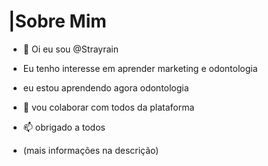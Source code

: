 # |Sobre Mim
- 👋 Oi eu sou @Strayrain
- Eu tenho interesse em aprender marketing e odontologia
- eu estou aprendendo agora odontologia
- 💞️ vou colaborar com todos da plataforma
- 📫 obrigado a todos

- (mais informações na descrição)
